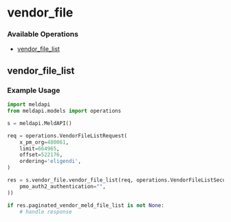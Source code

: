 # vendor_file

### Available Operations

* [vendor_file_list](#vendor_file_list)

## vendor_file_list

### Example Usage

```python
import meldapi
from meldapi.models import operations

s = meldapi.MeldAPI()

req = operations.VendorFileListRequest(
    x_pm_org=480061,
    limit=664965,
    offset=522176,
    ordering='eligendi',
)

res = s.vendor_file.vendor_file_list(req, operations.VendorFileListSecurity(
    pmo_auth2_authentication="",
))

if res.paginated_vendor_meld_file_list is not None:
    # handle response
```
